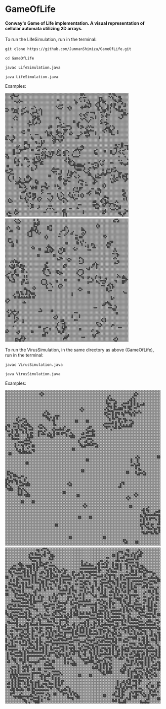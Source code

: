 # GameOfLife
#### Conway's Game of Life implementation. A visual representation of cellular automata utilizing 2D arrays. 

To run the LifeSimulation, run in the terminal:
```
git clone https://github.com/JunnanShimizu/GameOfLife.git
```
```
cd GameOfLife
```
```
javac LifeSimulation.java
```
```
java LifeSimulation.java
```

Examples:

<img src="life_simulation_1.png" width="400" height="400" /> <img src="life_simulation_2.png" width="400" height="400" />



To run the VirusSimulation, in the same directory as above (GameOfLife), run in the terminal: 
```
javac VirusSimulation.java
```
```
java VirusSimulation.java
```

Examples:

![](virus_simulation_1.png)
![](virus_simulation_2.png)

